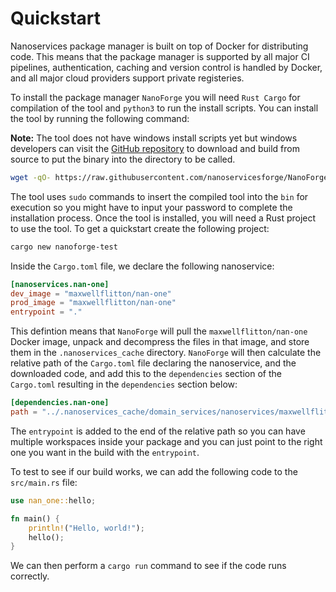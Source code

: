 
# Quickstart

Nanoservices package manager is built on top of Docker for distributing code. This means that the package manager is
supported by all major CI pipelines, authentication, caching and version control is handled by Docker, and all major
cloud providers support private registeries.

To install the package manager `NanoForge` you will need `Rust Cargo` for compilation of the tool and `python3` to
run the install scripts. You can install the tool by running the following command:

**Note:** The tool does not have windows install scripts yet but windows developers can visit the 
[GitHub repository](https://github.com/nanoservicesforge/NanoForge) to download and build from source
to put the binary into the directory to be called.

```bash
wget -qO- https://raw.githubusercontent.com/nanoservicesforge/NanoForge/main/scripts/install.py | python3
```

The tool uses `sudo` commands to insert the compiled tool into the `bin` for execution so you might have to
input your password to complete the installation process. Once the tool is installed, you will need a Rust
project to use the tool. To get a quickstart create the following project:

```bash
cargo new nanoforge-test
```

Inside the `Cargo.toml` file, we declare the following nanoservice:

```toml
[nanoservices.nan-one]
dev_image = "maxwellflitton/nan-one"
prod_image = "maxwellflitton/nan-one"
entrypoint = "."
```

This defintion means that `NanoForge` will pull the `maxwellflitton/nan-one` Docker image, unpack and decompress 
the files in that image, and store them in the `.nanoservices_cache` directory. `NanoForge` will then calculate
the relative path of the `Cargo.toml` file declaring the nanoservice, and the downloaded code, and add this to
the `dependencies` section of the `Cargo.toml` resulting in the `dependencies` section below:

```toml
[dependencies.nan-one]
path = "../.nanoservices_cache/domain_services/nanoservices/maxwellflitton_nan-one/."
```

The `entrypoint` is added to the end of the relative path so you can have multiple workspaces inside your package
and you can just point to the right one you want in the build with the `entrypoint`.

To test to see if our build works, we can add the following code to the `src/main.rs` file:

```rust
use nan_one::hello;

fn main() {
    println!("Hello, world!");
    hello();
}
```

We can then perform a `cargo run` command to see if the code runs correctly.
